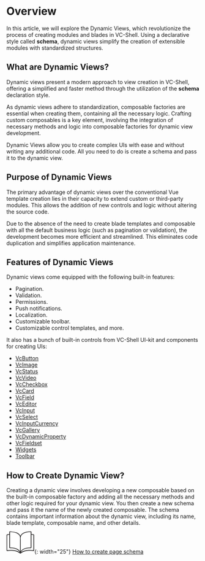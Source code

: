 # Overview

In this article, we will explore the Dynamic Views, which revolutionize the process of creating modules and blades in VC-Shell. Using a declarative style called **schema**, dynamic views simplify the creation of extensible modules with standardized structures. 

## What are Dynamic Views?

Dynamic views present a modern approach to view creation in VC-Shell, offering a simplified and faster method through the utilization of the **schema** declaration style.

As dynamic views adhere to standardization, composable factories are essential when creating them, containing all the necessary logic. Crafting custom composables is a key element, involving the integration of necessary methods and logic into composable factories for dynamic view development.

Dynamic Views allow you to create complex UIs with ease and without writing any additional code. All you need to do is create a schema and pass it to the dynamic view.

## Purpose of Dynamic Views

The primary advantage of dynamic views over the conventional Vue template creation lies in their capacity to extend custom or third-party modules. This allows the addition of new controls and logic without altering the source code.

Due to the absence of the need to create blade templates and composable with all the default business logic (such as pagination or validation), the development becomes more efficient and streamlined. This eliminates code duplication and simplifies application maintenance.

## Features of Dynamic Views

Dynamic views come equipped with the following built-in features:

* Pagination.
* Validation.
* Permissions.
* Push notifications.
* Localization.
* Customizable toolbar.
* Customizable control templates, and more.

It also has a bunch of built-in controls from VC-Shell UI-kit and components for creating UIs:

- [VcButton](../controls/VcButton.md)
- [VcImage](../controls/VcImage.md)
- [VcStatus](../controls/VcStatus.md)
- [VcVideo](../controls/VcVideo.md)
- [VcCheckbox](../controls/VcCheckbox.md)
- [VcCard](../controls/VcCard.md)
- [VcField](../controls/VcField.md)
- [VcEditor](../controls/VcEditor.md)
- [VcInput](../controls/VcInput.md)
- [VcSelect](../controls/VcSelect.md)
- [VcInputCurrency](../controls/VcInputCurrency.md)
- [VcGallery](../controls/VcGallery.md)
- [VcDynamicProperty](../controls/VcDynamicProperty.md)
- [VcFieldset](../controls/VcFieldset.md)
- [Widgets](../controls/Widgets.md)
- [Toolbar](../controls/Toolbar.md)

## How to Create Dynamic View?

Creating a dynamic view involves developing a new composable based on the built-in composable factory and adding all the necessary methods and other logic required for your dynamic view. You then create a new schema and pass it the name of the newly created composable. The schema contains important information about the dynamic view, including its name, blade template, composable name, and other details.

![Readmore](../../../media/readmore.png){: width="25"} [How to create page schema](Creating-Page-Schema.md)
